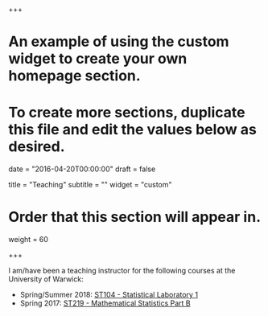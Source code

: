 +++
# An example of using the custom widget to create your own homepage section.
# To create more sections, duplicate this file and edit the values below as desired.

date = "2016-04-20T00:00:00"
draft = false

title = "Teaching"
subtitle = ""
widget = "custom"

# Order that this section will appear in.
weight = 60

+++

I am/have been a teaching instructor for the following courses at the University of Warwick:

- Spring/Summer 2018: [ST104 - Statistical Laboratory 1](https://warwick.ac.uk/fac/sci/statistics/modules/st1/st104)
- Spring 2017: [ST219 - Mathematical Statistics Part B](http://www2.warwick.ac.uk/fac/sci/statistics/modules/st2/st219)


